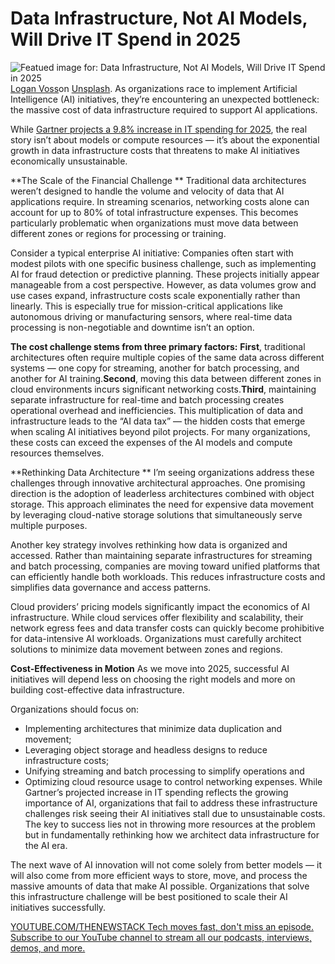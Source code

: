 # Data Infrastructure, Not AI Models, Will Drive IT Spend in 2025
![Featued image for: Data Infrastructure, Not AI Models, Will Drive IT Spend in 2025](https://cdn.thenewstack.io/media/2025/02/0e942505-logan-voss-lex2rihvms4-unsplash-1024x576.jpg)
[Logan Voss](https://unsplash.com/@loganvoss?utm_content=creditCopyText&utm_medium=referral&utm_source=unsplash)on
[Unsplash](https://unsplash.com/photos/a-black-and-yellow-plaid-pattern-is-shown-lex2rihvms4?utm_content=creditCopyText&utm_medium=referral&utm_source=unsplash).
As organizations race to implement Artificial Intelligence (AI) initiatives, they’re encountering an unexpected bottleneck: the massive cost of data infrastructure required to support AI applications.

While [Gartner projects a 9.8% increase in IT spending for 2025](https://www.gartner.com/en/newsroom/press-releases/2025-01-21-gartner-forecasts-worldwide-it-spending-to-grow-9-point-8-percent-in-2025), the real story isn’t about models or compute resources — it’s about the exponential growth in data infrastructure costs that threatens to make AI initiatives economically unsustainable.

**The Scale of the Financial Challenge **
Traditional data architectures weren’t designed to handle the volume and velocity of data that AI applications require. In streaming scenarios, networking costs alone can account for up to 80% of total infrastructure expenses. This becomes particularly problematic when organizations must move data between different zones or regions for processing or training.

Consider a typical enterprise AI initiative: Companies often start with modest pilots with one specific business challenge, such as implementing AI for fraud detection or predictive planning. These projects initially appear manageable from a cost perspective. However, as data volumes grow and use cases expand, infrastructure costs scale exponentially rather than linearly. This is especially true for mission-critical applications like autonomous driving or manufacturing sensors, where real-time data processing is non-negotiable and downtime isn’t an option.

**The cost challenge stems from three primary factors:**
**First**, traditional architectures often require multiple copies of the same data across different systems — one copy for streaming, another for batch processing, and another for AI training.**Second**, moving this data between different zones in cloud environments incurs significant networking costs.**Third**, maintaining separate infrastructure for real-time and batch processing creates operational overhead and inefficiencies.
This multiplication of data and infrastructure leads to the “AI data tax” — the hidden costs that emerge when scaling AI initiatives beyond pilot projects. For many organizations, these costs can exceed the expenses of the AI models and compute resources themselves.

**Rethinking Data Architecture **
I’m seeing organizations address these challenges through innovative architectural approaches. One promising direction is the adoption of leaderless architectures combined with object storage. This approach eliminates the need for expensive data movement by leveraging cloud-native storage solutions that simultaneously serve multiple purposes.

Another key strategy involves rethinking how data is organized and accessed. Rather than maintaining separate infrastructures for streaming and batch processing, companies are moving toward unified platforms that can efficiently handle both workloads. This reduces infrastructure costs and simplifies data governance and access patterns.

Cloud providers’ pricing models significantly impact the economics of AI infrastructure. While cloud services offer flexibility and scalability, their network egress fees and data transfer costs can quickly become prohibitive for data-intensive AI workloads. Organizations must carefully architect solutions to minimize data movement between zones and regions.

**Cost-Effectiveness in Motion**
As we move into 2025, successful AI initiatives will depend less on choosing the right models and more on building cost-effective data infrastructure.

Organizations should focus on:

- Implementing architectures that minimize data duplication and movement;
- Leveraging object storage and headless designs to reduce infrastructure costs;
- Unifying streaming and batch processing to simplify operations and
- Optimizing cloud resource usage to control networking expenses.
While Gartner’s projected increase in IT spending reflects the growing importance of AI, organizations that fail to address these infrastructure challenges risk seeing their AI initiatives stall due to unsustainable costs. The key to success lies not in throwing more resources at the problem but in fundamentally rethinking how we architect data infrastructure for the AI era.

The next wave of AI innovation will not come solely from better models — it will also come from more efficient ways to store, move, and process the massive amounts of data that make AI possible. Organizations that solve this infrastructure challenge will be best positioned to scale their AI initiatives successfully.

[
YOUTUBE.COM/THENEWSTACK
Tech moves fast, don't miss an episode. Subscribe to our YouTube
channel to stream all our podcasts, interviews, demos, and more.
](https://youtube.com/thenewstack?sub_confirmation=1)